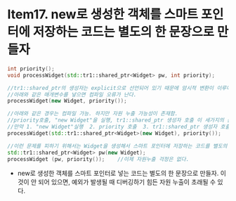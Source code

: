# Item17. new로 생성한 객체를 스마트 포인터에 저장하는 코드는 별도의 한 문장으로 만들자
```cpp
int priority();
void processWidget(std::tr1::shared_ptr<Widget> pw, int priority);

//tr1::shared_ptr의 생성자는 explicit으로 선언되어 있기 때문에 암시적 변환이 이루어지지 않음.
//아래와 같은 매개변수를 넣으면 컴파일 오류가 난다.
processWidget(new Widget, priority());

//아래와 같은 경우는 컴파일 가능. 하지만 자원 누출 가능성이 존재함.
//priority호출, "new Widget"을 실행, tr1::shared_ptr 생성자 호출 이 세가지의 순서가 컴파일러의 제작사 마다 다르다.
//만약 1. "new Widget"실행  2. priority 호출  3. tr1::shared_ptr 생성자 호출 순으로 이루어져 있다고 했을 때 2번에서 예외가 난다면 new Widget의 메모리가 누출되게 된다.
processWidget(std::tr1::shared_ptr<Widget>(new Widget), priority());

//이런 문제를 피하기 위해서는 Widget을 생성해서 스마트 포인터에 저장하는 코드를 별도의 문장 하나로 만들고, 그 스마트 포인터를 processWidget에 넘긴다.
std::tr1::shared_ptr<Widget> pw(new Widget);
processWidget (pw, priority());    //이제 자원누출 걱정은 없다.

```


+ new로 생성한 객체를 스마트 포인터로 넣는 코드는 별도의 한 문장으로 만들자. 이것이 안 되어 있으면, 예외가 발생될 때 디버깅하기 힘든 자원 누출이 초래될 수 있다.